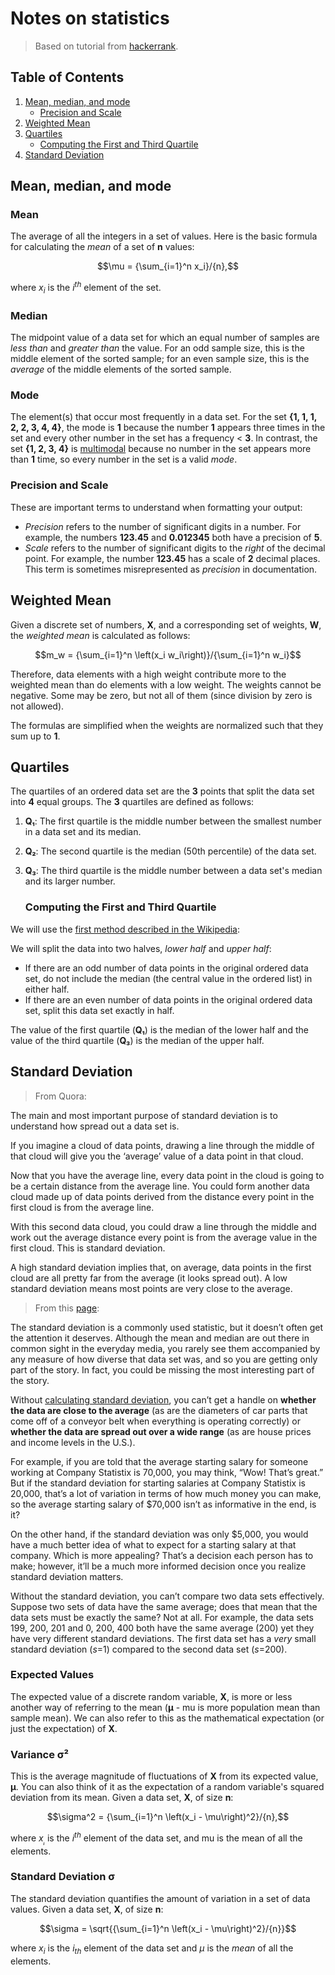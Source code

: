 # Notes on statistics

> Based on tutorial from [hackerrank](https://hackerrank.com).

## Table of Contents

1. [Mean, median, and mode](#Mean-median-and-mode)
   - [Precision and Scale](#Precision-and-Scale)
2. [Weighted Mean](#Weighted-Mean)
3. [Quartiles](#Quartiles)
   - [Computing the First and Third Quartile](#Computing-the-First-and-Third-Quartile)
4. [Standard Deviation](#Standard-Deviation)

## Mean, median, and mode

### Mean

The average of all the integers in a set of values. Here is the basic formula for calculating the *mean* of a set of **n** values:

$$\mu = {\sum_{i=1}^n x_i}/{n},$$

where $x_i$ is the $i^{th}$ element of the set.

### Median

The midpoint value of a data set for which an equal number of samples are *less than* and *greater than* the value. For an odd sample size, this is the middle element of the sorted sample; for an even sample size, this is the *average* of the middle elements of the sorted sample.

### Mode

The element(s) that occur most frequently in a data set. For the set **{1, 1, 1, 2, 2, 3, 4, 4}**, the mode is **1** because the number **1** appears three times in the set and every other number in the set has a frequency < **3**. In contrast, the set **{1, 2, 3, 4}** is [multimodal](http://mathworld.wolfram.com/Multimodal.html) because no number in the set appears more than **1** time, so every number in the set is a valid *mode*.

### Precision and Scale

These are important terms to understand when formatting your output:

- *Precision* refers to the number of significant digits in a number. For example, the numbers **123.45** and **0.012345** both have a precision of **5**.
- *Scale* refers to the number of significant digits to the *right* of the decimal point. For example, the number **123.45** has a scale of **2** decimal places. This term is sometimes misrepresented as *precision* in documentation.

## Weighted Mean

Given a discrete set of numbers, **X**, and a corresponding set of weights, **W**, the *weighted mean* is calculated as follows:

$$m_w = {\sum_{i=1}^n \left(x_i w_i\right)}/{\sum_{i=1}^n w_i}$$

Therefore, data elements with a high weight contribute more to the weighted mean than do elements with a low weight. The weights cannot be negative. Some may be zero, but not all of them (since division by zero is not allowed).

The formulas are simplified when the weights are normalized such that they sum up to **1**.

## Quartiles

The quartiles of an ordered data set are the **3** points that split the data set into **4** equal groups. The **3** quartiles are defined as follows:

1. **Q₁**: The first quartile is the middle number between the smallest number in a data set and its median.

2. **Q₂**: The second quartile is the median (50th percentile) of the data set.

3. **Q₃**: The third quartile is the middle number between a data set's median and  its larger number.
   
   ### Computing the First and Third Quartile

We will use the [first method described in the Wikipedia](https://en.wikipedia.org/wiki/Quartile#Method_1):

We will split the data into two halves, *lower half* and *upper half*:

- If there are an odd number of data points in the original ordered data set, do not include the median (the central value in the ordered list) in either half.
- If there are an even number of data points in the original ordered data set, split this data set exactly in half.

The value of the first quartile (**Q₁**) is the median of the lower half and the value of the third quartile (**Q₃**) is the median of the upper half.

## Standard Deviation

> From Quora:

The main and most important purpose of standard deviation is to understand how spread out a data set is.

If you imagine a cloud of data points, drawing a line through the middle of that cloud will give you the ‘average’ value of a data point in that cloud.

Now that you have the average line, every data point in the cloud is going to be a certain distance from the average line. You could form another data cloud made up of data points derived from the distance every point in the first cloud is from the average line.

With this second data cloud, you could draw a line through the middle and work out the average distance every point is from the average value in the first cloud. This is standard deviation.

A high standard deviation implies that, on average, data points in the first cloud are all pretty far from the average (it looks spread out). A low standard deviation means most points are very close to the average.

> From this [page]( https://www.dummies.com/education/math/statistics/why-standard-deviation-is-an-important-statistic/ ):

The standard deviation is a commonly used statistic, but it doesn’t often get the attention it deserves. Although the mean and median are out there in common sight in the everyday media, you rarely see them accompanied by any measure of how diverse that data set was, and so you are getting only part of the story. In fact, you could be missing the most interesting part of the story.

Without [calculating standard deviation](https://www.dummies.com/education/math/statistics/how-to-calculate-standard-deviation-in-a-statistical-data-set/), you can’t get a handle on **whether the data are close to the average** (as are the diameters of car parts that come off of a conveyor belt when everything is operating correctly) or **whether the data are spread out over a wide range** (as are house prices and income levels in the U.S.).

For example, if you are told that the average starting salary for someone working at Company Statistix is 70,000, you may think, “Wow! That’s great.” But if the standard deviation for starting salaries at Company Statistix is 20,000, that’s a lot of variation in terms of how much money you can make, so the average starting salary of <span>$</span>70,000 isn’t as informative in the end, is it?

On the other hand, if the standard deviation was only <span>$</span>5,000, you would have a much better idea of what to expect for a starting salary at that company. Which is more appealing? That’s a decision each person has to make; however, it’ll be a much more informed decision once you realize standard deviation matters.

Without the standard deviation, you can’t compare two data sets effectively. Suppose two sets of data have the same average; does that mean that the data sets must be exactly the same? Not at all. For example, the data sets 199, 200, 201 and 0, 200, 400 both have the same average (200) yet they have very different standard deviations. The first data set has a *very* small standard deviation (*s*=1) compared to the second data set (*s*=200).

### Expected Values

The expected value of a discrete random variable, **X**, is more or less another way of referring to the mean (**µ** - mu is more population mean than sample mean). We can also refer to this as the mathematical expectation (or just the expectation) of **X**.

### Variance σ²

This is the average magnitude of fluctuations of **X** from its expected value, **µ**. You can also think of it as the expectation of a random variable's squared deviation from its mean. Given a data set, **X**, of size **n**:

$$\sigma^2 = {\sum_{i=1}^n \left(x_i - \mu\right)^2}/{n},$$

where $x_ᵢ$ is the $i^{th}$ element of the data set, and mu is the mean of all the elements.

### Standard Deviation σ

The standard deviation quantifies the amount of variation in a set of data values. Given a data set, **X**, of size **n**: 

$$\sigma = \sqrt{{\sum_{i=1}^n \left(x_i - \mu\right)^2}/{n}}$$

where $x_i$ is the $i_{th}$ element of the data set and $\mu$ is the *mean* of all the elements.